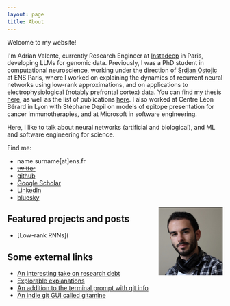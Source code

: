 ```yaml
---
layout: page
title: About
---
```

Welcome to my website! 

I'm Adrian Valente, currently Research Engineer at [Instadeep](https://instadeep.com/) in Paris, developing LLMs for genomic data. Previously, I was a PhD student in computational neuroscience, working under the direction of [Srdjan Ostojic](https://twitter.com/ostojic_srdjan) at ENS Paris, where I worked on explaining the dynamics of recurrent neural networks using low-rank approximations, and on applications to electrophysiological (notably prefrontal cortex) data. You can find my thesis [here]({{site.url}}/assets/pdfs/thesis_full.pdf), as well as the list of publications [here](cv.md). I also worked at Centre Léon Bérard in Lyon with Stéphane Depil on models of epitope presentation for cancer immunotherapies, and at Microsoft in software engineering.

Here, I like to talk about neural networks (artificial and biological), and ML and software engineering for science.

Find me:
- name.surname[at]ens.fr
- ~~[twitter](https://twitter.com/lowrank_adrian)~~
- [github](https://github.com/adrian-valente)
- [Google Scholar](https://scholar.google.com/citations?user=uyLai34AAAAJ&hl=fr)
- [LinkedIn](https://www.linkedin.com/in/adrian-valente95/)
- [bluesky](https://bsky.app/profile/loradrian.bsky.social)

<img align="right" src="assets/id.jpg" width="150"/>

## Featured projects and posts
- [Low-rank RNNs](

## Some external links
- [An interesting take on research debt](https://distill.pub/2017/research-debt/)
- [Explorable explanations](https://explorabl.es/all/)
- [An addition to the terminal prompt with git info](https://github.com/magicmonty/bash-git-prompt)
- [An indie git GUI called gitamine](https://github.com/pvigier/gitamine)

